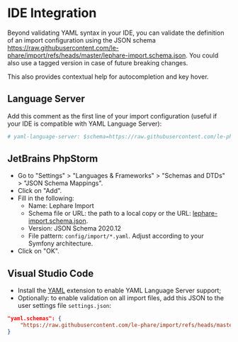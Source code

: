 # IDE Integration

Beyond validating YAML syntax in your IDE, you can validate the definition of an import configuration using the JSON schema https://raw.githubusercontent.com/le-phare/import/refs/heads/master/lephare-import.schema.json.
You could also use a tagged version in case of future breaking changes.

This also provides contextual help for autocompletion and key hover.
## Language Server

Add this comment as the first line of your import configuration (useful if your IDE is compatible with YAML Language Server):

```yaml
# yaml-language-server: $schema=https://raw.githubusercontent.com/le-phare/import/refs/heads/master/lephare-import.schema.json
```

## JetBrains PhpStorm

- Go to "Settings" > "Languages & Frameworks" > "Schemas and DTDs" > "JSON Schema Mappings".
- Click on "Add".
- Fill in the following:
    - Name: Lephare Import
    - Schema file or URL: the path to a local copy or the URL: [lephare-import.schema.json](https://raw.githubusercontent.com/le-phare/import/refs/heads/master/lephare-import.schema.json).
    - Version: JSON Schema 2020.12
    - File pattern: `config/import/*.yaml`. Adjust according to your Symfony architecture.
- Click on "OK".

## Visual Studio Code

- Install the [YAML](https://open-vsx.org/vscode/item?itemName=redhat.vscode-yaml) extension to enable YAML Language Server support;
- Optionally: to enable validation on all import files, add this JSON to the user settings file `settings.json`:
```json
"yaml.schemas": {
    "https://raw.githubusercontent.com/le-phare/import/refs/heads/master/lephare-import.schema.json": "config/import/*.yaml"
}
```
